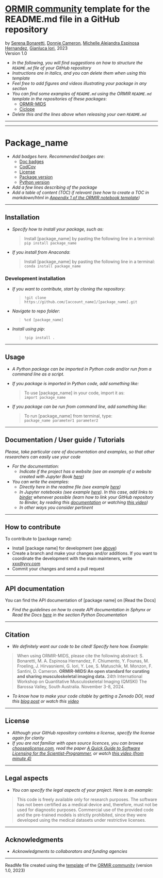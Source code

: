 # [ORMIR community](https://ormircommunity.github.io/) template for the README.md file in a GitHub repository

by [Serena Bonaretti](https://sbonaretti.github.io/), [Donnie Cameron](https://www.linkedin.com/in/donnie-cameron-b76bbb63/?originalSubdomain=uk),  [Michelle Alejandra Espinosa Hernandez](https://www.linkedin.com/in/michelleaespinosah/), [Gianluca Iori](https://github.com/gianthk), 2023  
Version 1.0


- *In the following, you will find suggestions on how to structure the `README.md` file of your GitHub repository*
- *Instructions are in italics, and you can delete them when using this template*
- *Feel free to add figures and videos illustrating your package in any section*  
- *You can find some examples of `README.md` using the ORMIR `README.md` template in the repositories of these packages*:
  - [ORMIR-MIDS](https://github.com/ormir-mids/ormir-mids/blob/main/README.md)  
  - [Ciclope](https://github.com/ciclope-microFE/ciclope/blob/master/README.md)    
- *Delete this and the lines above when releasing your own `README.md`*

---
---



# Package_name

- *Add badges here. Recommended badges are*:
  - [Doc badges](https://docs.readthedocs.io/en/stable/badges.html)  
  - [CodCov](hhttps://about.codecov.io/) 
  - [License](https://shields.io/category/license)
  - [Package version](https://shields.io/category/platform-support)
  - [Python version](https://shields.io/category/platform-support) 
- *Add a few lines describing of the package* 
- *Add a table of content (TOC) if relevant (see how to create a TOC in markdown/html in [Appendix 1 of the ORMIR notebook template](https://github.com/ORMIRcommunity/templates/blob/main/ORMIR_nb_template.ipynb))*


---
## Installation

- *Specify how to install your package, such as:*

  > Install [package_name] by pasting the following line in a terminal:   
  > `pip install package_name`

- *If you install from Anaconda*:
   > Install [package_name] by pasting the following line in a terminal:   
   > `conda install package_name`


### Development installation 
- *If you want to contribute, start by cloning the repository*:     
    > `!git clone https://github.com/[account_name]/[package_name].git`  
- *Navigate to repo folder*:
    > `%cd [package_name]`  
    
- *Install using pip*:
    > `!pip install .`
  

--- 
## Usage 

- *A Python package can be imported in Python code and/or run from a command line as a script.*
- *If you package is imported in Python code, add something like:*  

  > To use [package_name] in your code, import it as:  
  > `import package_name`
- *If you package can be run from command line, add something like:*   
  
  > To run [package_name] from terminal, type:   
  >`package_name parameter1 parameter2`


--- 
## Documentation / User guide / Tutorials

*Please, take particular care of documentation and examples, so that other researchers can easily use your code*
- *For the documentation:*
  - *Indicate if the project has a website (see an example of a website created with Jupyter Book [here](https://ormir-mids.github.io/))*
- *You can write the examples*:
  - *Directly here in the readme file (see example [here](https://github.com/gianthk/ciclope))*  
  - *In Jupyter notebooks (see example [here](https://github.com/ormir-mids/ormir-mids/blob/main/README.md)). In this case, add links to [binder](https://mybinder.org/) whenever possible (learn how to link your GitHub repository to Binder, by reading this [documentation](https://mybinder.readthedocs.io/en/latest/introduction.html) or watching [this video](https://www.youtube.com/watch?v=owSGVOov9pQ))*
  - *In other ways you consider pertinent*


---
## How to contribute

To contribute to [package name]:
- Install [package name] for development (see [above](#Development-installation))
- Create a branch and make your changes and/or additions. If you want to coordinate the development with the main mainteners, write xxx@yyy.com
- Commit your changes and send a pull request


---
## API documentation

You can find the API documentation of [package name] on [Read the Docs]
  - *Find the guidelines on how to create API documentation in Sphynx or Read the Docs [here](https://www.ormir.org/guidelines.html) in the section Python Documentation*


---
## Citation
- *We definitely want our code to be cited! Specify here how. Example:* 

> When using ORMIR-MIDS, please cite the following abstract:
> S. Bonaretti, M. A. Espinosa Hernandez, F. Chiumento, Y. Founas, M. Froeling, J. Hirvasniemi, G. Iori, Y. Lee, S. Matuschik, M. Monzon, F. Santini, D. Cameron. **ORMIR-MIDS:An open standard for curating and sharing musculoskeletal imaging data.** 24th International Workshop on Quantitative Musculoskeletal Imaging (QMSKI) The Barossa Valley, South Australia. November 3-8, 2024.
 
- *To know how to make your code citable by getting a Zenodo DOI, read this [blog post](https://docs.github.com/en/repositories/archiving-a-github-repository/referencing-and-citing-content) or watch this [video](https://www.youtube.com/watch?v=gp3D4mf6MHQ)*

---
## License
- *Although your GitHub repository contains a license, specify the license again for clarity*
- *If you are not familiar with open source licences, you can browse [choosealicense.com](https://choosealicense.com/licenses/), read the paper [A Quick Guide to Software Licensing for the Scientist-Programmer](https://doi.org/10.1371/journal.pcbi.1002598), or watch [this video (from minute 4)](https://www.youtube.com/watch?v=GlAnKGBnhFY)*

---

## Legal aspects
- *You can specify the legal aspects of your project. Here is an example:* 

> This code is freely available only for research purposes.
> The software has not been certified as a medical device and, therefore, must not be used for diagnostic purposes.
> Commercial use of the provided code and the pre-trained models is strictly prohibited, since they were developed using the medical datasets under restrictive licenses.

---
## Acknowledgments

- *Acknowledgments to collaborators and funding agencies*


---

ReadMe file created using the [template](https://github.com/ORMIRcommunity/templates/blob/main/ORMIR_readme_template.md) of the [ORMIR community](https://www.ormir.org/) (version 1.0, 2023)